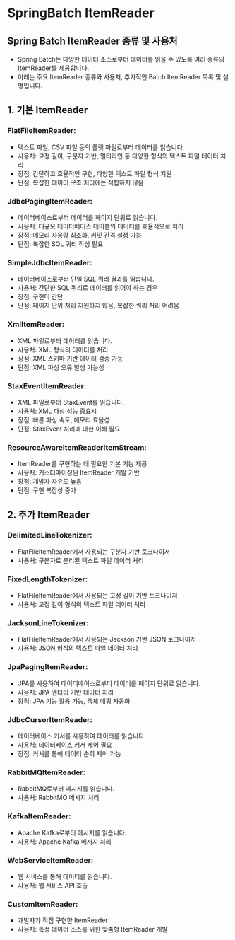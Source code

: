 # SpringBatch ItemReader

## Spring Batch ItemReader 종류 및 사용처

- Spring Batch는 다양한 데이터 소스로부터 데이터를 읽을 수 있도록 여러 종류의 ItemReader를 제공합니다. 
- 아래는 주요 ItemReader 종류와 사용처, 추가적인 Batch ItemReader 목록 및 설명입니다.

## 1. 기본 ItemReader

### FlatFileItemReader: 

- 텍스트 파일, CSV 파일 등의 플랫 파일로부터 데이터를 읽습니다.
- 사용처: 고정 길이, 구분자 기반, 멀티라인 등 다양한 형식의 텍스트 파일 데이터 처리
- 장점: 간단하고 효율적인 구현, 다양한 텍스트 파일 형식 지원
- 단점: 복잡한 데이터 구조 처리에는 적합하지 않음

### JdbcPagingItemReader: 

- 데이터베이스로부터 데이터를 페이지 단위로 읽습니다.
- 사용처: 대규모 데이터베이스 테이블의 데이터를 효율적으로 처리
- 장점: 메모리 사용량 최소화, 커밋 간격 설정 가능
- 단점: 복잡한 SQL 쿼리 작성 필요

### SimpleJdbcItemReader: 

- 데이터베이스로부터 단일 SQL 쿼리 결과를 읽습니다.
- 사용처: 간단한 SQL 쿼리로 데이터를 읽어야 하는 경우
- 장점: 구현이 간단
- 단점: 페이지 단위 처리 지원하지 않음, 복잡한 쿼리 처리 어려움

### XmlItemReader: 

- XML 파일로부터 데이터를 읽습니다.
- 사용처: XML 형식의 데이터를 처리
- 장점: XML 스키마 기반 데이터 검증 가능
- 단점: XML 파싱 오류 발생 가능성

### StaxEventItemReader: 

- XML 파일로부터 StaxEvent를 읽습니다.
- 사용처: XML 파싱 성능 중요시
- 장점: 빠른 파싱 속도, 메모리 효율성
- 단점: StaxEvent 처리에 대한 이해 필요

### ResourceAwareItemReaderItemStream: 

- ItemReader를 구현하는 데 필요한 기본 기능 제공
- 사용처: 커스터마이징된 ItemReader 개발 기반
- 장점: 개발자 자유도 높음
- 단점: 구현 복잡성 증가

## 2. 추가 ItemReader

### DelimitedLineTokenizer: 

- FlatFileItemReader에서 사용되는 구분자 기반 토크나이저
- 사용처: 구분자로 분리된 텍스트 파일 데이터 처리

### FixedLengthTokenizer: 

- FlatFileItemReader에서 사용되는 고정 길이 기반 토크나이저
- 사용처: 고정 길이 형식의 텍스트 파일 데이터 처리

### JacksonLineTokenizer: 

- FlatFileItemReader에서 사용되는 Jackson 기반 JSON 토크나이저
- 사용처: JSON 형식의 텍스트 파일 데이터 처리

### JpaPagingItemReader: 

- JPA를 사용하여 데이터베이스로부터 데이터를 페이지 단위로 읽습니다.
- 사용처: JPA 엔티티 기반 데이터 처리
- 장점: JPA 기능 활용 가능, 객체 매핑 자동화

### JdbcCursorItemReader: 

- 데이터베이스 커서를 사용하여 데이터를 읽습니다.
- 사용처: 데이터베이스 커서 제어 필요
- 장점: 커서를 통해 데이터 순회 제어 가능

### RabbitMQItemReader: 

- RabbitMQ로부터 메시지를 읽습니다.
- 사용처: RabbitMQ 메시지 처리

### KafkaItemReader: 

- Apache Kafka로부터 메시지를 읽습니다.
- 사용처: Apache Kafka 메시지 처리

### WebServiceItemReader: 

- 웹 서비스를 통해 데이터를 읽습니다.
- 사용처: 웹 서비스 API 호출

### CustomItemReader: 

- 개발자가 직접 구현한 ItemReader
- 사용처: 특정 데이터 소스를 위한 맞춤형 ItemReader 개발


